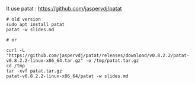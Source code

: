 It use patat : https://github.com/jaspervdj/patat

```
# old version
sudo apt install patat
patat -w slides.md

# or

curl -L "https://github.com/jaspervdj/patat/releases/download/v0.8.2.2/patat-v0.8.2.2-linux-x86_64.tar.gz" -o /tmp/patat.tar.gz
cd /tmp
tar -xvf patat.tar.gz
patat-v0.8.2.2-linux-x86_64/patat -w slides.md
```
